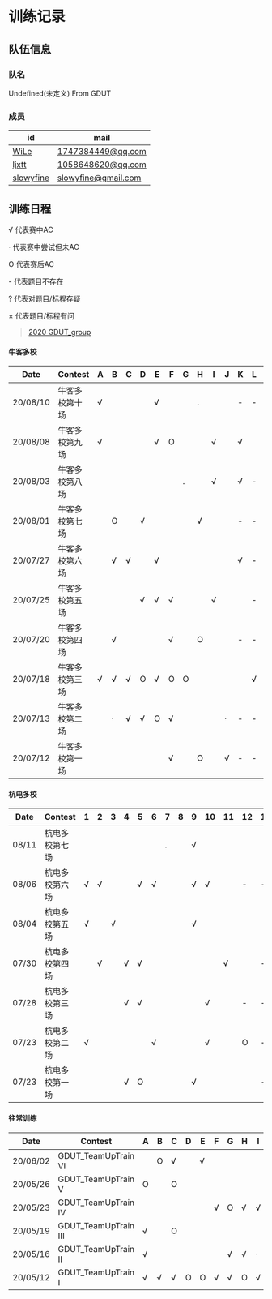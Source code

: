 # 训练记录

## 队伍信息
### 队名

Undefined(未定义) From GDUT


### 成员

| id                                                    | mail                      |
| ----------------------------------------------------- | ------------------------- |
| [WiLe](https://codeforces.com/profile/Wiggins)        | 1747384449@qq.com         |
| [ljxtt](https://codeforces.com/profile/Q_W_Q)         | 1058648620@qq.com         |
| [slowyfine](https://codeforces.com/profile/slowyfine) | slowyfine@gmail.com       |


## 训练日程

√  代表赛中AC

·   代表赛中尝试但未AC

O 代表赛后AC

\-  代表题目不存在

?  代表对题目/标程存疑

× 代表题目/标程有问


> [2020 GDUT_group](http://codeforces.com/group/5yyKg9gx7m/contests)

#### 牛客多校

| Date     | Contest        | A    | B    | C    | D    | E    | F    | G    | H    | I    | J    | K    | L    | 完成  |
| -------- | -------------- | ---- | ---- | ---- | ---- | ---- | ---- | ---- | ---- | ---- | ---- | ---- | ---- | ----- |
| 20/08/10 | 牛客多校第十场 | √    |      |      |      | √    |      |      | .    |      |      | -    | -    | 02/10 |
| 20/08/08 | 牛客多校第九场 | √    |      |      |      | √    | O    |      |      | √    |      | √    |      | 04/12 |
| 20/08/03 | 牛客多校第八场 |      |      |      |      |      |      | .    |      | √    |      | √    | -    | 02/11 |
| 20/08/01 | 牛客多校第七场 |      | O    |      | √    |      |      |      | √    |      |      | -    | -    | 03/10 |
| 20/07/27 | 牛客多校第六场 |      | √    | √    |      | √    |      |      |      |      |      | √    | -    | 04/11 |
| 20/07/25 | 牛客多校第五场 |      |      |      | √    | √    | √    |      |      | √    |      |      | -    | 04/11 |
| 20/07/20 | 牛客多校第四场 |      | √    |      |      |      | √    |      | O    |      |      | -    | -    | 03/10 |
| 20/07/18 | 牛客多校第三场 | √    | √    | √    | O    | √    | O    | O    |      |      |      |      | √    | 08/12 |
| 20/07/13 | 牛客多校第二场 |      | ·    | √    | √    | O    | √    |      |      |      | ·    | -    | -    | 04/10 |
| 20/07/12 | 牛客多校第一场 |      |      |      |      |      | √    |      | O    |      | √    | -    | -    | 03/10 |

#### 杭电多校

| Date  | Contest        | 1    | 2    | 3    | 4    | 5    | 6    | 7    | 8    | 9    | 10   | 11   | 12   | 13   | 完成  |
| ----- | -------------- | ---- | ---- | ---- | ---- | ---- | ---- | ---- | ---- | ---- | ---- | ---- | ---- | ---- | ----- |
| 08/11 | 杭电多校第七场 |      |      |      |      |      |      | .    |      | √    |      |      |      |      | 01/13 |
| 08/06 | 杭电多校第六场 | √    | √    |      |      | √    | √    |      |      | √    | √    |      | -    | -    | 06/11 |
| 08/04 | 杭电多校第五场 | √    |      | √    |      |      |      |      |      | √    |      |      |      |      | 03/13 |
| 07/30 | 杭电多校第四场 |      | √    |      | √    | √    |      |      |      |      |      | √    |      | -    | 04/12 |
| 07/28 | 杭电多校第三场 |      |      |      | √    | √    |      |      |      |      | √    |      | -    | -    | 03/11 |
| 07/23 | 杭电多校第二场 | √    |      |      |      |      | √    |      |      |      | √    |      | O    | -    | 04/12 |
| 07/23 | 杭电多校第一场 |      |      |      | √    | O    |      |      |      | √    |      |      |      | -    | 03/12 |

#### 往常训练
| Date     | Contest              | A    | B    | C    | D    | E    | F    | G    | H    | I    | J    | K    | L    | 完成  |
| -------- | -------------------- | ---- | ---- | ---- | ---- | ---- | ---- | ---- | ---- | ---- | ---- | ---- | ---- | ----- |
| 20/06/02 | GDUT_TeamUpTrain VI  |      | O    | √    |      | √    |      |      |      |      |      |      | -    | 03/11 |
| 20/05/26 | GDUT_TeamUpTrain V   | O    |      | O    |      |      |      |      |      |      |      | O    | -    | 04/11 |
| 20/05/23 | GDUT_TeamUpTrain IV  |      |      |      |      |      | √    | O    | √    | √    |      | √    | -    | 05/11 |
| 20/05/19 | GDUT_TeamUpTrain III | √    |      | O    |      |      |      |      |      |      | O    | O    |      | 04/12 |
| 20/05/16 | GDUT_TeamUpTrain II  | √    |      |      |      |      |      | √    | √    | ·    |      |      | -    | 03/11 |
| 20/05/12 | GDUT_TeamUpTrain I   | √    | √    | √    | O    | O    | √    | √    | O    | √    | O    |      | -    | 10/11 |
